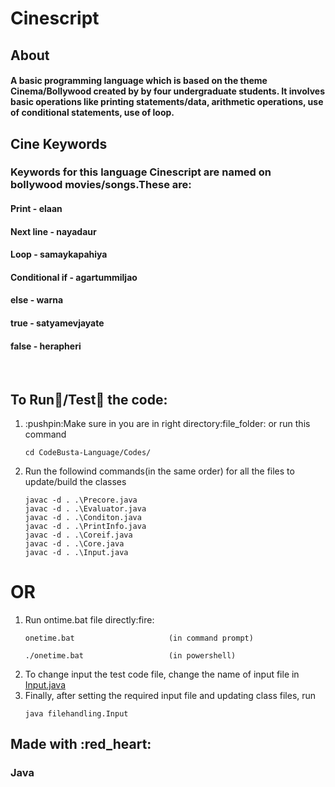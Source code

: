# Cinescript
## About
#### A basic programming language which is based on the theme Cinema/Bollywood created by by four undergraduate students. It involves basic operations like printing statements/data, arithmetic operations, use of conditional statements, use of loop.
## Cine Keywords
### Keywords for this language Cinescript are named on bollywood movies/songs.These are:
#### Print - elaan
#### Next line - nayadaur
#### Loop - samaykapahiya
#### Conditional if - agartummiljao
#### else - warna
#### true - satyamevjayate
#### false - herapheri


<br> 

## To Run:running:/Test:memo: the code:

<ol>
  <li>:pushpin:Make sure in you are in right directory:file_folder: or run this command  </li>
  
  ```
  cd CodeBusta-Language/Codes/
  ```
  
 <li> Run the followind commands(in the same order) for all the files to update/build the classes</li>
  
  ```
  javac -d . .\Precore.java
  javac -d . .\Evaluator.java
  javac -d . .\Conditon.java
  javac -d . .\PrintInfo.java
  javac -d . .\Coreif.java
  javac -d . .\Core.java
  javac -d . .\Input.java  
  ```
</ol>

  # OR
  
<ol>  
  <li> Run ontime.bat file directly:fire:</li>

  ```
  onetime.bat                     (in command prompt)
  ```

  

  ```
  ./onetime.bat                   (in powershell)
  ```

  
  

  <li> To change input the test code file, change the name of input file in <a href=https://github.com/Ozric-Ode/CodeBusta-Language/blob/master/Codes/Input.java>Input.java</a> </li>
  <li>Finally, after setting the required input file and updating class files, run </li>
  
  ```
  java filehandling.Input
  ```

</ol>



## Made with :red_heart:
### Java
